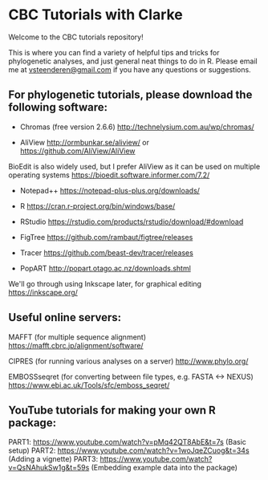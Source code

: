 # CBC Tutorials with Clarke

Welcome to the CBC tutorials repository!

This is where you can find a variety of helpful tips and tricks for phylogenetic analyses, and just general neat things to do in R. Please email me at <vsteenderen@gmail.com> if you have any questions or suggestions.

## For phylogenetic tutorials, please download the following software:

* Chromas (free version 2.6.6) http://technelysium.com.au/wp/chromas/

* AliView http://ormbunkar.se/aliview/ or https://github.com/AliView/AliView

BioEdit is also widely used, but I prefer AliView as it can be used on multiple operating systems https://bioedit.software.informer.com/7.2/

* Notepad++ https://notepad-plus-plus.org/downloads/

* R https://cran.r-project.org/bin/windows/base/ 

* RStudio https://rstudio.com/products/rstudio/download/#download

* FigTree https://github.com/rambaut/figtree/releases

* Tracer https://github.com/beast-dev/tracer/releases

* PopART http://popart.otago.ac.nz/downloads.shtml

We'll go through using Inkscape later, for graphical editing https://inkscape.org/

## Useful online servers:

MAFFT (for multiple sequence alignment) https://mafft.cbrc.jp/alignment/software/

CIPRES (for running various analyses on a server) http://www.phylo.org/

EMBOSSseqret (for converting between file types, e.g. FASTA <-> NEXUS) https://www.ebi.ac.uk/Tools/sfc/emboss_seqret/

## YouTube tutorials for making your own R package:

PART1: https://www.youtube.com/watch?v=pMq42QT8AbE&t=7s (Basic setup)
PART2: https://www.youtube.com/watch?v=1woJqeZCuog&t=34s (Adding a vignette)
PART3: https://www.youtube.com/watch?v=QsNAhukSw1g&t=59s (Embedding example data into the package)
